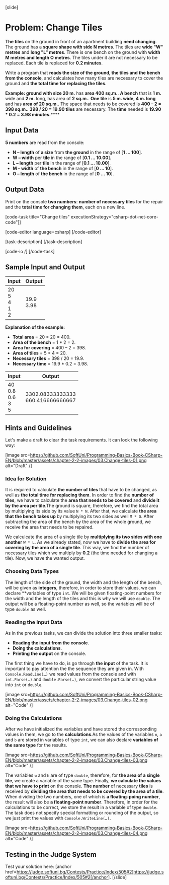 [slide]
# Problem: Change Tiles

**The tiles** on the ground in front of an apartment building **need changing**. The ground has a **square shape with side N metres**. The tiles are **wide "W" metres** and **long "L" metres**. There is one bench on the ground with **width M metres and length O metres**. The tiles under it are not necessary to be replaced. Each tile is replaced for **0.2 minutes**.

Write a program that **reads the size of the ground, the tiles and the bench from the console**, and calculates how many tiles are necessary to cover the ground and **the total time for replacing the tiles**.

**Example: ground with size 20 m.** has **аrea 400 sq.m.**. **A bench** that is **1 m.** wide and **2 m.** long, has area of **2 sq.m.**. **One tile** is **5 m. wide, 4 m. long** and has **area of 20 sq.m.**. The space that needs to be covered is **400 – 2 = 398 sq.m.**. **398 / 20 = 19.90 tiles** are necessary. The **time** needed is **19.90 * 0.2 = 3.98 minutes.******

## Input Data

**5 numbers** are read from the console:

- **N – length** of **a size** from **the ground** in the range of [**1 … 100**].
- **W – width** per **tile** in the range of [**0.1 … 10.00**].
- **L – length** per **tile** in the range of [**0.1 … 10.00**].
- **М – width** of **the bench** in the range of [**0 … 10**].
- **О – length** of **the bench** in the range of [**0 … 10**].

## Output Data

Print on the console **two numbers**: **number of necessary tiles** for the repair and the **total time for changing them**, each on a new line.

[code-task title="Change tiles" executionStrategy="csharp-dot-net-core-code"]]  

[code-editor language=csharp]
[/code-editor]

[task-description]
[/task-description]

[code-io /]
[/code-task]		

## Sample Input and Output

|         Input        |   Output   |
|----------------------|------------|
|20<br>5<br>4<br>1<br>2|19.9<br>3.98|

**Explanation of the example:**

- **Total area** = 20 \* 20 = 400.
- **Area of the bench** = 1 \* 2 = 2.
- **Area for covering** = 400 – 2 = 398.
- **Area of tiles** = 5 \* 4 = 20.
- **Necessary tiles** = 398 \/ 20 = 19.9.
- **Necessary time** = 19.9 \* 0.2 = 3.98.

|           Input          |               Output               |
|--------------------------|------------------------------------|
|40<br>0.8<br>0.6<br>3<br>5|3302.08333333333<br>660.416666666667|

## Hints and Guidelines

Let's make a draft to clear the task requirements. It can look the following way:

[image src=https://github.com/SoftUni/Programming-Basics-Book-CSharp-EN/blob/master/assets/chapter-2-2-images/03.Change-tiles-01.png alt="Draft" /]

### Idea for Solution

It is required to calculate **the number of tiles** that have to be changed, as well as **the total time for replacing them**. In order to find the **number of tiles**, we have to calculate the **area that needs to be covered** and **divide it by the area per tile**.The ground is square, therefore, we find the total area by multiplying its side by its value `N * N`. After that, we calculate **the area that the bench takes up** by multiplying its two sides as well `M * O`. After subtracting the area of the bench by the area of the whole ground, we receive the area that needs to be repaired.

We calculcate the area of a single tile by **multiplying its two sides with one another** `W * L`. As we already stated, now we have to **divide the area for covering by the area of a single tile**. This way, we find the number of necessary tiles which we multiply by **0.2** (the time needed for changing a tile). Now, we have the wanted output.

### Choosing Data Types

The length of the side of the ground, the width and the length of the bench, will be given as **integers**, therefore, in order to store their values, we can declare **variables of type `int`. We will be given floating-point numbers for the width and the length of the tiles and this is why we will use `double`. The output will be a floating-point number as well, so the variables will be of type `double` as well.

### Reading the Input Data

As in the previous tasks, we can divide the solution into three smaller tasks:
- **Reading the input from the console**.
- **Doing the calculations**.
- **Printing the output** on the console.

The first thing we have to do, is go through **the input** of the task. It is important to pay attention the the sequence they are given in. With `Console.ReadLine(…)` we read values from the console and with `int.Parse(…)` and `double.Parse(…)`, we convert the particular string value into `int` or `double`.

[image src=https://github.com/SoftUni/Programming-Basics-Book-CSharp-EN/blob/master/assets/chapter-2-2-images/03.Change-tiles-02.png alt="Code" /]

### Doing the Calculations

After we have initialized the variables and have stored the corresponding values in them, we go to the **calculations**.As the values of the variables `n`, `a` and `b` are stored in variables of type `int`, we can also declare **variables of the same type** for the results.

[image src=https://github.com/SoftUni/Programming-Basics-Book-CSharp-EN/blob/master/assets/chapter-2-2-images/03.Change-tiles-03.png alt="Code" /]

The variables `w` and  `h` are of type `double`, therefore, for **the area of a single tile**, we create a variable of the same type. Finally, **we calculate the values that we have to print** on the console. **The number** of necessary **tiles** is received by **dividing the area that needs to be covered by the area of a tile**. When dividing the two numbers, one of which is **a floating-poing number**, the result will also be **a floating-point number**. Therefore, in order for the calculations to be correct, we store the result in a variable of type `double`. The task does not specify special formatting or rounding of the output, so we just print the values with `Console.WriteLine(…)`.

[image src=https://github.com/SoftUni/Programming-Basics-Book-CSharp-EN/blob/master/assets/chapter-2-2-images/03.Change-tiles-04.png alt="Code" /]

## Testing in the Judge System

Test your solution here: [anchor href=https://judge.softuni.bg/Contests/Practice/Index/505#2]https://judge.softuni.bg/Contests/Practice/Index/505#2[/anchor].
[/slide]
